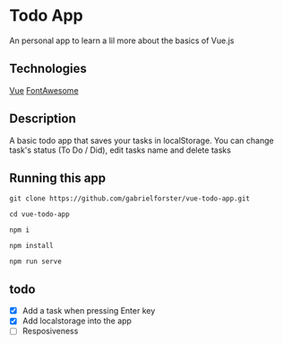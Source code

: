 # Todo App

An personal app to learn a lil more about the basics of Vue.js

## Technologies

[Vue](https://vuejs.org/)
[FontAwesome](https://fontawesome.com/)

## Description

A basic todo app that saves your tasks in localStorage.
You can change task's status (To Do / Did), edit tasks name and delete tasks

## Running this app
```
git clone https://github.com/gabrielforster/vue-todo-app.git

cd vue-todo-app

npm i

npm install

npm run serve
```

## todo

- [X] Add a task when pressing Enter key
- [X] Add localstorage into the app
- [ ] Resposiveness
